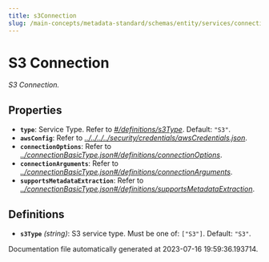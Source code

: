 ```yaml
---
title: s3Connection
slug: /main-concepts/metadata-standard/schemas/entity/services/connections/storage/s3connection
---
```


# S3 Connection

*S3 Connection.*

## Properties

- **`type`**: Service Type. Refer to *[#/definitions/s3Type](#definitions/s3Type)*. Default: `"S3"`.
- **`awsConfig`**: Refer to *[../../../../security/credentials/awsCredentials.json](#/../../../security/credentials/awsCredentials.json)*.
- **`connectionOptions`**: Refer to *[../connectionBasicType.json#/definitions/connectionOptions](#/connectionBasicType.json#/definitions/connectionOptions)*.
- **`connectionArguments`**: Refer to *[../connectionBasicType.json#/definitions/connectionArguments](#/connectionBasicType.json#/definitions/connectionArguments)*.
- **`supportsMetadataExtraction`**: Refer to *[../connectionBasicType.json#/definitions/supportsMetadataExtraction](#/connectionBasicType.json#/definitions/supportsMetadataExtraction)*.
## Definitions

- <a id="definitions/s3Type"></a>**`s3Type`** *(string)*: S3 service type. Must be one of: `["S3"]`. Default: `"S3"`.


Documentation file automatically generated at 2023-07-16 19:59:36.193714.
